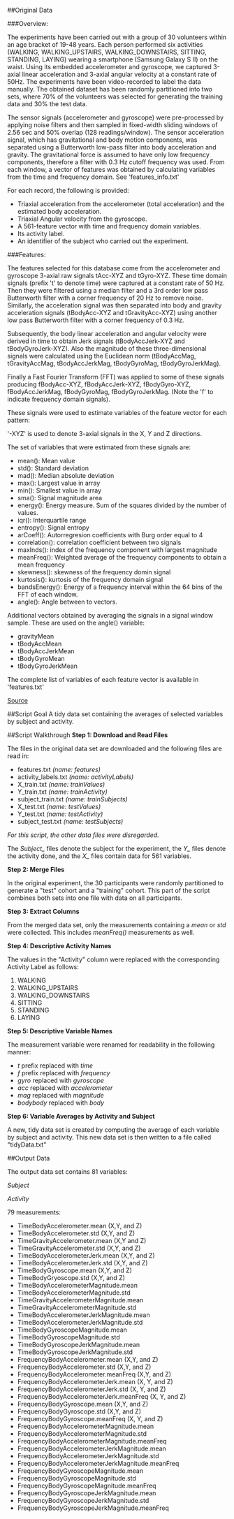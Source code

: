 ##Original Data

###Overview:

The experiments have been carried out with a group of 30 volunteers within an age bracket of 19-48 years. Each person performed six activities (WALKING, WALKING_UPSTAIRS, WALKING_DOWNSTAIRS, SITTING, STANDING, LAYING) wearing a smartphone (Samsung Galaxy S II) on the waist. Using its embedded accelerometer and gyroscope, we captured 3-axial linear acceleration and 3-axial angular velocity at a constant rate of 50Hz. The experiments have been video-recorded to label the data manually. The obtained dataset has been randomly partitioned into two sets, where 70% of the volunteers was selected for generating the training data and 30% the test data. 

The sensor signals (accelerometer and gyroscope) were pre-processed by applying noise filters and then sampled in fixed-width sliding windows of 2.56 sec and 50% overlap (128 readings/window). The sensor acceleration signal, which has gravitational and body motion components, was separated using a Butterworth low-pass filter into body acceleration and gravity. The gravitational force is assumed to have only low frequency components, therefore a filter with 0.3 Hz cutoff frequency was used. From each window, a vector of features was obtained by calculating variables from the time and frequency domain. See 'features_info.txt' 

For each record, the following is provided:

- Triaxial acceleration from the accelerometer (total acceleration) and the estimated body acceleration.
- Triaxial Angular velocity from the gyroscope. 
- A 561-feature vector with time and frequency domain variables. 
- Its activity label. 
- An identifier of the subject who carried out the experiment.

###Features:

The features selected for this database come from the accelerometer and gyroscope 3-axial raw signals tAcc-XYZ and tGyro-XYZ. These time domain signals (prefix 't' to denote time) were captured at a constant rate of 50 Hz. Then they were filtered using a median filter and a 3rd order low pass Butterworth filter with a corner frequency of 20 Hz to remove noise. Similarly, the acceleration signal was then separated into body and gravity acceleration signals (tBodyAcc-XYZ and tGravityAcc-XYZ) using another low pass Butterworth filter with a corner frequency of 0.3 Hz. 

Subsequently, the body linear acceleration and angular velocity were derived in time to obtain Jerk signals (tBodyAccJerk-XYZ and tBodyGyroJerk-XYZ). Also the magnitude of these three-dimensional signals were calculated using the Euclidean norm (tBodyAccMag, tGravityAccMag, tBodyAccJerkMag, tBodyGyroMag, tBodyGyroJerkMag). 

Finally a Fast Fourier Transform (FFT) was applied to some of these signals producing fBodyAcc-XYZ, fBodyAccJerk-XYZ, fBodyGyro-XYZ, fBodyAccJerkMag, fBodyGyroMag, fBodyGyroJerkMag. (Note the 'f' to indicate frequency domain signals). 

These signals were used to estimate variables of the feature vector for each pattern:  

'-XYZ' is used to denote 3-axial signals in the X, Y and Z directions.

The set of variables that were estimated from these signals are: 

* mean(): Mean value
* std(): Standard deviation
* mad(): Median absolute deviation 
* max(): Largest value in array
* min(): Smallest value in array
* sma(): Signal magnitude area
* energy(): Energy measure. Sum of the squares divided by the number of values. 
* iqr(): Interquartile range 
* entropy(): Signal entropy
* arCoeff(): Autorregresion coefficients with Burg order equal to 4
* correlation(): correlation coefficient between two signals
* maxInds(): index of the frequency component with largest magnitude
* meanFreq(): Weighted average of the frequency components to obtain a mean frequency
* skewness(): skewness of the frequency domin signal 
* kurtosis(): kurtosis of the frequency domain signal 
* bandsEnergy(): Energy of a frequency interval within the 64 bins of the FFT of each window.
* angle(): Angle between to vectors.

Additional vectors obtained by averaging the signals in a signal window sample. These are used on the angle() variable:

* gravityMean
* tBodyAccMean
* tBodyAccJerkMean
* tBodyGyroMean
* tBodyGyroJerkMean

The complete list of variables of each feature vector is available in 'features.txt'

[Source](http://archive.ics.uci.edu/ml/datasets/Human+Activity+Recognition+Using+Smartphones)

##Script Goal
A tidy data set containing the averages of selected variables by subject and activity. 

##Script Walkthrough
**Step 1: Download and Read Files**

The files in the original data set are downloaded and the following files are read in:

* features.txt *(name: features)*
* activity_labels.txt *(name: activityLabels)*
* X_train.txt *(name: trainValues)*
* Y_train.txt *(name: trainActivity)*
* subject_train.txt *(name: trainSubjects)*
* X_test.txt *(name: testValues)*
* Y_test.txt *(name: testActivity)*
* subject_test.txt *(name: testSubjects)*

_For this script, the other data files were disregarded._

The *Subject_* files denote the subject for the experiment, the *Y_*  files denote the activity done, and the *X_* files contain data for 561 variables. 

**Step 2: Merge Files**

In the original experiment, the 30 participants were randomly partitioned to generate a "test" cohort and a "training" cohort. This part of the script combines both sets into one file with data on all participants. 

**Step 3: Extract Columns**

From the merged data set, only the measurements containing a *mean* or *std* were collected. This includes *meanFreq()* measurements as well. 

**Step 4: Descriptive Activity Names**

The values in the "Activity" column were replaced with the corresponding Activity Label as follows:

1. WALKING
2. WALKING_UPSTAIRS
3. WALKING_DOWNSTAIRS
4. SITTING
5. STANDING
6. LAYING

**Step 5: Descriptive Variable Names**

The measurement variable were renamed for readability in the following manner:

* *t* prefix replaced with *time*
* *f* prefix replaced with *frequency*
* *gyro* replaced with *gyroscope*
* *acc* replaced with *accelerometer*
* *mag* replaced with *magnitude*
* *bodybody* replaced with *body*

**Step 6: Variable Averages by Activity and Subject**

A new, tidy data set is created by computing the average of each variable by subject and activity. This new data set is then written to a file called "tidyData.txt"

##Output Data

The output data set contains 81 variables:

_Subject_

_Activity_

79 measurements:

   * TimeBodyAccelerometer.mean (X,Y, and Z)
   * TimeBodyAccelerometer.std (X,Y, and Z)
   * TimeGravityAccelerometer.mean (X,Y and Z)
   * TimeGravityAccelerometer.std (X,Y, and Z)
   * TimeBodyAccelerometerJerk.mean (X,Y, and Z)
   * TimeBodyAccelerometerJerk.std (X,Y, and Z)
   * TimeBodyGyroscope.mean (X,Y, and Z)
   * TimeBodyGryoscope.std (X,Y, and Z)
   * TimeBodyAccelerometerMagnitude.mean
   * TimeBodyAccelerometerMagnitude.std
   * TimeGravityAccelerometerMagnitude.mean
   * TimeGravityAccelerometerMagnitude.std
   * TimeBodyAccelerometerJerkMagnitude.mean
   * TimeBodyAccelerometerJerkMagnitude.std
   * TimeBodyGyroscopeMagnitude.mean
   * TimeBodyGyroscopeMagnitude.std
   * TimeBodyGyroscopeJerkMagnitude.mean
   * TimeBodyGyroscopeJerkMagnitude.std
   * FrequencyBodyAccelerometer.mean (X,Y, and Z)
   * FrequencyBodyAccelerometer.std (X,Y, and Z)
   * FrequencyBodyAccelerometer.meanFreq (X,Y, and Z)
   * FrequencyBodyAccelerometerJerk.mean (X, Y, and Z)
   * FrequencyBodyAccelerometerJerk.std (X, Y, and Z)
   * FrequencyBodyAccelerometerJerk.meanFreq (X, Y, and Z)
   * FrequencyBodyGyroscope.mean (X,Y, and Z)
   * FrequencyBodyGyroscope.std (X,Y, and Z)
   * FrequencyBodyGyroscope.meanFreq (X, Y, and Z)
   * FrequencyBodyAccelerometerMagnitude.mean
   * FrequencyBodyAccelerometerMagnitude.std
   * FrequencyBodyAccelerometerMagnitude.meanFreq
   * FrequencyBodyAccelerometerJerkMagnitude.mean
   * FrequencyBodyAccelerometerJerkMagnitude.std
   * FrequencyBodyAccelerometerJerkMagnitude.meanFreq
   * FrequencyBodyGyroscopeMagnitude.mean
   * FrequencyBodyGyroscopeMagnitude.std
   * FrequencyBodyGyroscopeMagnitude.meanFreq
   * FrequencyBodyGyroscopeJerkMagnitude.mean
   * FrequencyBodyGyroscopeJerkMagnitude.std
   * FrequencyBodyGyroscopeJerkMagnitude.meanFreq

